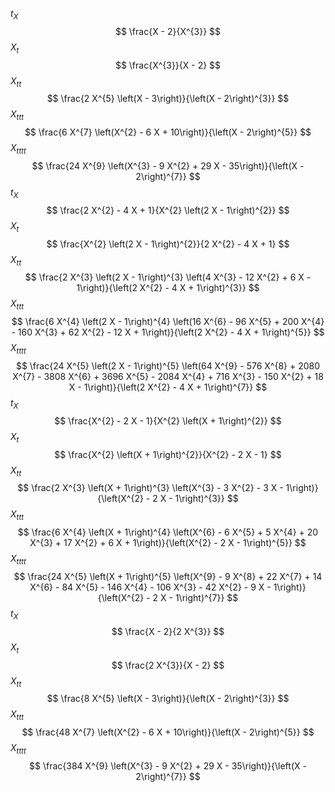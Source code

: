$t_{X}$
$$ \frac{X - 2}{X^{3}} $$
$X_{t}$
$$ \frac{X^{3}}{X - 2} $$
$X_{tt}$
$$ \frac{2 X^{5} \left(X - 3\right)}{\left(X - 2\right)^{3}} $$
$X_{ttt}$
$$ \frac{6 X^{7} \left(X^{2} - 6 X + 10\right)}{\left(X - 2\right)^{5}} $$
$X_{tttt}$
$$ \frac{24 X^{9} \left(X^{3} - 9 X^{2} + 29 X - 35\right)}{\left(X - 2\right)^{7}} $$
$t_{X}$
$$ \frac{2 X^{2} - 4 X + 1}{X^{2} \left(2 X - 1\right)^{2}} $$
$X_{t}$
$$ \frac{X^{2} \left(2 X - 1\right)^{2}}{2 X^{2} - 4 X + 1} $$
$X_{tt}$
$$ \frac{2 X^{3} \left(2 X - 1\right)^{3} \left(4 X^{3} - 12 X^{2} + 6 X - 1\right)}{\left(2 X^{2} - 4 X + 1\right)^{3}} $$
$X_{ttt}$
$$ \frac{6 X^{4} \left(2 X - 1\right)^{4} \left(16 X^{6} - 96 X^{5} + 200 X^{4} - 160 X^{3} + 62 X^{2} - 12 X + 1\right)}{\left(2 X^{2} - 4 X + 1\right)^{5}} $$
$X_{tttt}$
$$ \frac{24 X^{5} \left(2 X - 1\right)^{5} \left(64 X^{9} - 576 X^{8} + 2080 X^{7} - 3808 X^{6} + 3696 X^{5} - 2084 X^{4} + 716 X^{3} - 150 X^{2} + 18 X - 1\right)}{\left(2 X^{2} - 4 X + 1\right)^{7}} $$
$t_{X}$
$$ \frac{X^{2} - 2 X - 1}{X^{2} \left(X + 1\right)^{2}} $$
$X_{t}$
$$ \frac{X^{2} \left(X + 1\right)^{2}}{X^{2} - 2 X - 1} $$
$X_{tt}$
$$ \frac{2 X^{3} \left(X + 1\right)^{3} \left(X^{3} - 3 X^{2} - 3 X - 1\right)}{\left(X^{2} - 2 X - 1\right)^{3}} $$
$X_{ttt}$
$$ \frac{6 X^{4} \left(X + 1\right)^{4} \left(X^{6} - 6 X^{5} + 5 X^{4} + 20 X^{3} + 17 X^{2} + 6 X + 1\right)}{\left(X^{2} - 2 X - 1\right)^{5}} $$
$X_{tttt}$
$$ \frac{24 X^{5} \left(X + 1\right)^{5} \left(X^{9} - 9 X^{8} + 22 X^{7} + 14 X^{6} - 84 X^{5} - 146 X^{4} - 106 X^{3} - 42 X^{2} - 9 X - 1\right)}{\left(X^{2} - 2 X - 1\right)^{7}} $$
$t_{X}$
$$ \frac{X - 2}{2 X^{3}} $$
$X_{t}$
$$ \frac{2 X^{3}}{X - 2} $$
$X_{tt}$
$$ \frac{8 X^{5} \left(X - 3\right)}{\left(X - 2\right)^{3}} $$
$X_{ttt}$
$$ \frac{48 X^{7} \left(X^{2} - 6 X + 10\right)}{\left(X - 2\right)^{5}} $$
$X_{tttt}$
$$ \frac{384 X^{9} \left(X^{3} - 9 X^{2} + 29 X - 35\right)}{\left(X - 2\right)^{7}} $$